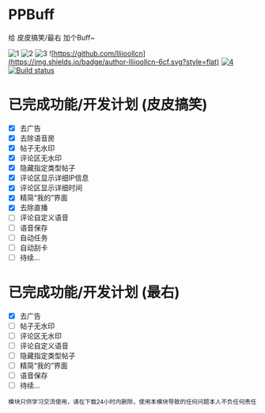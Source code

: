 # PPBuff

给 皮皮搞笑/最右 加个Buff~

![1](https://img.shields.io/github/stars/lliioollcn/PPBuff)
![2](https://img.shields.io/github/downloads/Xposed-Modules-Repo/cn.lliiooll.pphelper/total)
![3](https://img.shields.io/github/v/release/Xposed-Modules-Repo/cn.lliiooll.pphelper)
![https://github.com/lliioollcn](https://img.shields.io/badge/author-lliioollcn-6cf.svg?style=flat)
[![4](https://github.com/lliioollcn/PPBuff/actions/workflows/android.yml/badge.svg)](https://github.com/lliioollcn/PPBuff/actions/workflows/android.yml)
[![Build status](https://build.appcenter.ms/v0.1/apps/f8dfb1e2-1eea-4e7b-ace5-157de75ed2a0/branches/master/badge)](https://appcenter.ms)
# 已完成功能/开发计划 (皮皮搞笑)

- [x] 去广告
- [x] 去除语音房
- [x] 帖子无水印
- [x] 评论区无水印
- [x] 隐藏指定类型帖子
- [x] 评论区显示详细IP信息
- [x] 评论区显示详细时间
- [x] 精简“我的”界面
- [x] 去除直播
- [ ] 评论自定义语音
- [ ] 语音保存
- [ ] 自动任务
- [ ] 自动刮卡
- [ ] 待续...

# 已完成功能/开发计划 (最右)

- [x] 去广告
- [ ] 帖子无水印
- [ ] 评论区无水印
- [ ] 评论自定义语音
- [ ] 隐藏指定类型帖子
- [ ] 精简“我的”界面
- [ ] 语音保存
- [ ] 待续...

~~~
模块只供学习交流使用，请在下载24小时内删除，使用本模块导致的任何问题本人不负任何责任
~~~
